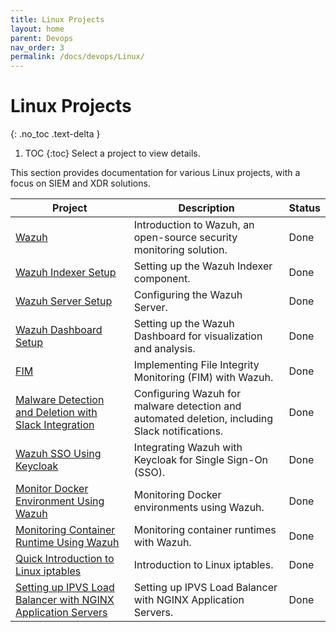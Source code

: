 ```yaml
---
title: Linux Projects
layout: home
parent: Devops
nav_order: 3
permalink: /docs/devops/Linux/
---
```


# Linux Projects
{: .no_toc .text-delta }

1. TOC
{:toc}
Select a project to view details.

<!-- - [Wazuh](/docs/devops/Linux/SIEM-And-XDR/wazuh-introduction/)
   - [Wazuh indexer setup](/docs/devops/Linux/SIEM-And-XDR/wazuh-indexer-setup/)
   - [Wazuh server setup](/docs/devops/Linux/SIEM-And-XDR/wazuh-server-setup/)
   - [Wazuh dashboard setup](/docs/devops/Linux/SIEM-And-XDR/wazuh-dashboard-setup/)
   - [FIM](/docs/devops/Linux/SIEM-And-XDR/FIM/)
   - [Malware Detection and Deletion along with Slack Intergarion](/docs/devops/Linux/SIEM-And-XDR/malware-detection-and-deletion-and-slack-intergarion/)
   - [Wazuh SSO Using Keycloak](/docs/devops/Linux/SIEM-And-XDR/wazuh-sso-using-keycloak/)
   - [Monitor Docker Environment Using Wazuh](/docs/devops/Linux/SIEM-And-XDR/wazuh-to-monitor-docker/)
   - [Monitoring Container Runtime Using Wazuh](/docs/devops/Linux/SIEM-And-XDR/wazuh-monitoring-container-runtime/)

- [Wazuh Indexer](/docs/devops/Linux/SIEM-And-XDR/) -->

This section provides documentation for various Linux projects, with a focus on SIEM and XDR solutions.

| Project                     | Description                                                                                             | Status |
| --------------------------- | ------------------------------------------------------------------------------------------------------- | ------ |
| [Wazuh](/docs/devops/Linux/SIEM-And-XDR/wazuh-introduction/) | Introduction to Wazuh, an open-source security monitoring solution.                                | Done   |
| [Wazuh Indexer Setup](/docs/devops/Linux/SIEM-And-XDR/wazuh-indexer-setup/) | Setting up the Wazuh Indexer component.                                                              | Done   |
| [Wazuh Server Setup](/docs/devops/Linux/SIEM-And-XDR/wazuh-server-setup/) | Configuring the Wazuh Server.                                                                       | Done   |
| [Wazuh Dashboard Setup](/docs/devops/Linux/SIEM-And-XDR/wazuh-dashboard-setup/) | Setting up the Wazuh Dashboard for visualization and analysis.                                       | Done   |
| [FIM](/docs/devops/Linux/SIEM-And-XDR/FIM/) | Implementing File Integrity Monitoring (FIM) with Wazuh.                                             | Done   |
| [Malware Detection and Deletion with Slack Integration](/docs/devops/Linux/SIEM-And-XDR/malware-detection-and-deletion-and-slack-intergarion/) | Configuring Wazuh for malware detection and automated deletion, including Slack notifications. | Done   |
| [Wazuh SSO Using Keycloak](/docs/devops/Linux/SIEM-And-XDR/wazuh-sso-using-keycloak/) | Integrating Wazuh with Keycloak for Single Sign-On (SSO).                                          | Done   |
| [Monitor Docker Environment Using Wazuh](/docs/devops/Linux/SIEM-And-XDR/wazuh-to-monitor-docker/) | Monitoring Docker environments using Wazuh.                                                          | Done   |
| [Monitoring Container Runtime Using Wazuh](/docs/devops/Linux/SIEM-And-XDR/wazuh-monitoring-container-runtime/) | Monitoring container runtimes with Wazuh.                                                             | Done   |
| [Quick Introduction to Linux iptables](/docs/devops/Linux/Iptables/iptables/) | Introduction to Linux iptables.                                                             | Done   |
| [Setting up IPVS Load Balancer with NGINX Application Servers](/docs/devops/Linux/Iptables/ipvs-loadbalancer/) | Setting up IPVS Load Balancer with NGINX Application Servers.                                                             | Done   |